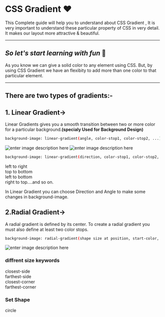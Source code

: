 # CSS Gradient :heart:

This Complete guide will help you  to understand about CSS Gradient ,
It is very important to understand these particular property of CSS in very detail. It makes our layout more attractive & beautiful.

<hr>

## *So let's start learning with fun* :handshake:

As you know we can give a solid color to any element using CSS. But, by using CSS Gradient we have an flexibity to add more than one color to that particular element.

<hr>

## There are two types of gradients:-

## 1. Linear Gradient->

Linear Gradients gives you a smooth transition between two or more color for a particular background.**(specialy Used for Background Design)**
```bash
background-image: linear-gradient(angle, color-stop1, color-stop2, ...);

```

![enter image description here](https://developer.mozilla.org/en-US/docs/Web/CSS/CSS_Images/Using_CSS_gradients/linear_red_angles.png)        ![enter image description here](https://encrypted-tbn0.gstatic.com/images?q=tbn:ANd9GcTPMkisqymUTX4YNJ_COrXmn11aBum5R1Kz_A&usqp=CAU)

```bash
background-image: linear-gradient(direction, color-stop1, color-stop2, ...);
```
left to right<br>
top to bottom<br>
left to bottom<br>
right to top....and so on.

In Linear Gradient you can choose Direction and Angle to make some changes in background-image.

## 2.Radial Gradient->

A radial gradient is defined by its center.
To create a radial gradient you must also define at least two color stops.

```bash
background-image: radial-gradient(shape size at position, start-color, ..., last-color);
```

![enter image description here](https://developer.mozilla.org/en-US/docs/Web/CSS/gradient/radial-gradient()/radial_gradient.png)

### diffrent size keywords
closest-side<br>
farthest-side<br>
closest-corner<br>
farthest-corner<br>

### Set Shape
circle
